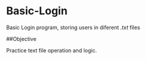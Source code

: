 # Basic-Login

Basic Login program, storing users in diferent *.txt* files

##Objective

Practice text file operation and logic.
